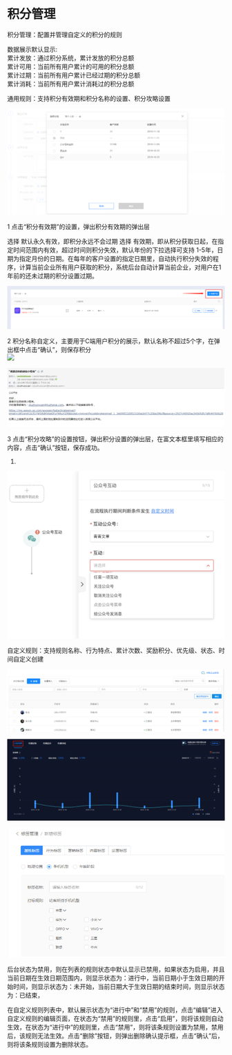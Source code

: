 # 积分管理

积分管理：配置并管理自定义的积分的规则  

数据展示默认显示:  
累计发放：通过积分系统，累计发放的积分总额  
累计可用：当前所有用户累计的可用的积分总额  
累计过期：当前所有用户累计已经过期的积分总额  
累计消耗：当前所有用户累计消耗过的积分总额

通用规则：支持积分有效期和积分名称的设置、积分攻略设置

![](../.gitbook/assets/image%20%2861%29.png)

 1 点击“积分有效期”的设置，弹出积分有效期的弹出层

选择 默认永久有效，即积分永远不会过期 选择 有效期，即从积分获取日起，在指定时间范围内有效，超过时间则积分失效，默认年份的下拉选择可支持 1-5年，日期为指定月份的日期。在每年的客户设置的指定日期里，自动执行积分失效的程序，计算当前企业所有用户获取的积分，系统后台自动计算当前企业，对用户在1年前的还未过期的积分设置过期。

![](../.gitbook/assets/image%20%28321%29.png)



 2 积分名称自定义，主要用于C端用户积分的展示，默认名称不超过5个字，在弹出框中点击“确认”，则保存积分  
![](http://wiki.tuzhanai.com/download/attachments/29310876/image2019-11-26_20-11-25.png?version=1&modificationDate=1574908707000&api=v2)

![](../.gitbook/assets/image%20%2896%29.png)

3  点击“积分攻略”的设置按钮，弹出积分设置的弹出层，在富文本框里填写相应的内容，点击“确认”按钮，保存成功。

1. 
![](../.gitbook/assets/image%20%28270%29.png)

 自定义规则：支持规则名称、行为特点、累计次数、奖励积分、优先级、状态、时间自定义创建

![](../.gitbook/assets/image%20%28209%29.png)

![](../.gitbook/assets/image%20%28220%29.png)

![](../.gitbook/assets/image%20%2849%29.png)

后台状态为禁用，则在列表的规则状态中默认显示已禁用，如果状态为启用，并且当前日期在生效日期范围内，则显示状态为：进行中，当前日期小于生效日期的开始时间，则显示状态为：未开始，当前日期大于生效日期的结束时间，则显示状态为：已结束，

在自定义规则列表中，默认展示状态为“进行中”和“禁用”的规则，点击“编辑”进入自定义规则的编辑页面，在状态为“禁用”的规则里，点击“启用”，则将该规则自动生效，在状态为“进行中”的规则里，点击“禁用”，则将该条规则设置为禁用，禁用后，该规则无法生效。点击“删除”按钮，则弹出删除确认提示框，点击“确认”后，则将该条规则设置为删除状态。









